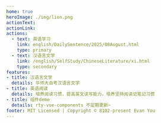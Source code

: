 ```yaml
---
home: true
heroImage: ./img/lion.png
actionText: 
actionLink: 
actions:
  - text: 英语学习
    link: english/DailySentence/2025/08August.html
    type: primary
  - text: 汉语言文学
    link: /english/SelfStudy/ChineseLiterature/xi.html
    type: secondary
features:
- title: 汉语言文学
  details: 华师大自考汉语言文学
- title: 英语阅读
  details: 培养阅读习惯，提高英文读写能力，培养坚持阅读记笔记习惯
- title: 组件demo
  details: rty-vue-components 不定期更新~
footer: MIT Licensed | Copyright © 8102-present Evan You
---
```

<!-- <src-rtyMusicList></src-rtyMusicList>
<src-nintendoPoint></src-nintendoPoint> -->

<!-- <CodeGroup>
  <CodeGroupItem title="pnpm" active>

```bash
# 安装 vite 打包工具
pnpm add -D vuepress@next @vuepress/bundler-vite@next
```

  </CodeGroupItem>

  <CodeGroupItem title="yarn">

```bash
# 安装 vite 打包工具
yarn add -D vuepress@next @vuepress/bundler-vite@next
```

  </CodeGroupItem>
</CodeGroup> -->
